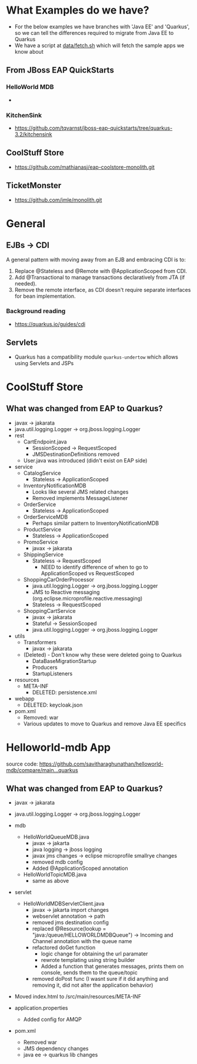 # What Examples do we have?
* For the below examples we have branches with 'Java EE' and 'Quarkus', so we can tell the differences required to migrate from Java EE to Quarkus
* We have a script at [data/fetch.sh](data/fetch.sh) which will fetch the sample apps we know about
## From JBoss EAP QuickStarts
### HelloWorld MDB
* 
### KitchenSink
* https://github.com/tqvarnst/jboss-eap-quickstarts/tree/quarkus-3.2/kitchensink
## CoolStuff Store
*  https://github.com/mathianasj/eap-coolstore-monolith.git
## TicketMonster
* https://github.com/jmle/monolith.git

# General
## EJBs -> CDI
A general pattern with moving away from an EJB and embracing CDI is to:
1. Replace @Stateless and @Remote with @ApplicationScoped from CDI.
2. Add @Transactional to manage transactions declaratively from JTA (if needed).
3. Remove the remote interface, as CDI doesn't require separate interfaces for bean implementation.
### Background reading
* https://quarkus.io/guides/cdi

## Servlets
* Quarkus has a compatibility module `quarkus-undertow` which allows using Servlets and JSPs

# CoolStuff Store
## What was changed from EAP to Quarkus?
* javax -> jakarata
* java.util.logging.Logger -> org.jboss.logging.Logger
* rest
    * CartEndpoint.java
        * SessionScoped -> RequestScoped
        * JMSDestinationDefinitions removed 
    * User.java was introduced (didn't exist on EAP side)
* service
    * CatalogService
        * Stateless -> ApplicationScoped
    * InventoryNotificationMDB
        * Looks like several JMS related changes
        * Removed implements MessageListener
    * OrderService
        * Stateless -> ApplicationScoped 
    * OrderServiceMDB
        * Perhaps similar pattern to InventoryNotificationMDB
    * ProductService
        * Stateless -> ApplicationScoped 
    * PromoService
        * javax -> jakarata
    * ShippingService
        * Stateless -> RequestScoped 
            * NEED to identify difference of when to go to ApplicationScoped vs RequestScoped
    * ShoppingCarOrderProcessor
        * java.util.logging.Logger -> org.jboss.logging.Logger 
        * JMS to Reactive messaging (org.eclipse.microprofile.reactive.messaging)
        * Stateless -> RequestScoped 
    * ShoppingCartService
        * javax -> jakarata 
        * Stateful -> SessionScoped
        * java.util.logging.Logger -> org.jboss.logging.Logger
* utils
    * Transformers
        * javax -> jakarata  
    * (Deleted) - Don't know why these were deleted going to Quarkus
        * DataBaseMigrationStartup
        * Producers
        * StartupListeners
* resources
    * META-INF
        * DELETED: persistence.xml
* webapp
    * DELETED: keycloak.json
* pom.xml
    * Removed: <packaging>war</packaging>
    * Various updates to move to Quarkus and remove Java EE specifics

# Helloworld-mdb App
source code: https://github.com/savitharaghunathan/helloworld-mdb/compare/main...quarkus
## What was changed from EAP to Quarkus?
* javax -> jakarata
* java.util.logging.Logger -> org.jboss.logging.Logger
* mdb
     * HelloWorldQueueMDB.java
          * javax -> jakarta
          * java logging -> jboss logging
          * javax jms changes -> eclipse microprofile smallrye changes
          * removed mdb config
          * Added @ApplicationScoped annotation
     * HelloWorldTopicMDB.java
          * same as above

* servlet
     * HelloWorldMDBServletClient.java
          * javax -> jakarta import changes
          * webservlet annotation -> path
          * removed jms destination config
          * replaced @Resource(lookup = "java:/queue/HELLOWORLDMDBQueue") -> Incoming and Channel annotation with the queue name
          * refactored doGet function
               * logic change for obtaining the url paramater
               * rewrote templating using string builder
               * Added a function that generates messages, prints them on console, sends them to the queue/topic
         * removed doPost func (I wasnt sure if it did anything and removing it, did not alter the application behavior)
* Moved index.html to /src/main/resources/META-INF
* application.properties
     * Added config for AMQP
* pom.xml
    * Removed <packaging>war</packaging>
    * JMS dependency changes
    * java ee -> quarkus lib changes

    

            
